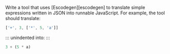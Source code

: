 Write a tool that uses [Escodegen][escodegen]
to translate simple expressions written in JSON into runnable JavaScript.
For example, the tool should translate:

```js
['+', 3, ['*', 5, 'a']]
```

::: unindented
into:
:::

```js
3 + (5 * a)
```
